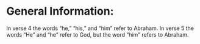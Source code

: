 # General Information:

In verse 4 the words “he,” “his,” and “him” refer to Abraham. In verse 5 the words “He” and “he” refer to God, but the word “him” refers to Abraham.